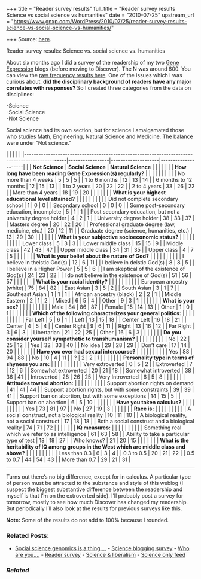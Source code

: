 +++
title = "Reader survey results"
full_title = "Reader survey results Science vs social science vs humanities"
date = "2010-07-25"
upstream_url = "https://www.gnxp.com/WordPress/2010/07/25/reader-survey-results-science-vs-social-science-vs-humanities/"

+++
Source: [here](https://www.gnxp.com/WordPress/2010/07/25/reader-survey-results-science-vs-social-science-vs-humanities/).

Reader survey results: Science vs. social science vs. humanities

About six months ago I did a survey of the readership of my two [Gene](http://scienceblogs.com/gnxp/) [Expression](https://www.gnxp.com/) blogs (before moving to Discover). The N was around 600. You can view the [raw frequency results here](http://www.advancedsurvey.com/results/public_results.asp?CID=30403&SurveyID=70954). One of the issues which I was curious about: **did the disciplinary background of readers have any major correlates with responses?** So I created three categories from the data on disciplines:

-Science  
-Social Science  
-Not Science

Social science had its own section, but for science I amalgamated those who studies Math, Engineering, Natural Science and Medicine. The balance were under “Not science.”

|                                                                                               |                 |                    |                     | |-----------------------------------------------------------------------------------------------|-----------------|--------------------|---------------------| |                                                                                               | **Not Science** | **Social Science** | **Natural Science** | |                                                                                               |                 |                    |                     | | **How long have been reading Gene Expression(s) regularly?**                                  |                 |                    |                     | |                                                                                               |                 |                    |                     | | No more than 4 weeks                                                                          | 5               | 5                  | 5                   | | 1 to 6 months                                                                                 | 12              | 13                 | 14                  | | 6 months to 12 months                                                                         | 12              | 15                 | 13                  | | 1 to 2 years                                                                                  | 20              | 22                 | 22                  | | 2 to 4 years                                                                                  | 33              | 26                 | 22                  | | More than 4 years                                                                             | 18              | 19                 | 20                  | |                                                                                               |                 |                    |                     | | **What is your highest educational level attained?**                                          |                 |                    |                     | |                                                                                               |                 |                    |                     | | Did not complete secondary school                                                             | 1               | 0                  | 0                   | | Secondary school                                                                              | 0               | 0                  | 0                   | | Some post-secondary education, incomplete                                                     | 5               | 1                  | 1                   | | Post secondary education, but not a university degree holder                                  | 4               | 2                  | 1                   | | University degree holder                                                                      | 38              | 33                 | 37                  | | Masters degree                                                                                | 20              | 22                 | 20                  | | Professional graduate degree (law, medicine, etc.)                                            | 20              | 12                 | 11                  | | Graduate degree (science, humanities, etc.)                                                   | 13              | 29                 | 30                  | |                                                                                               |                 |                    |                     | | **What is your subjective socioeconomic status?**                                             |                 |                    |                     | |                                                                                               |                 |                    |                     | | Lower class                                                                                   | 5               | 3                  | 3                   | | Lower middle class                                                                            | 15              | 15                 | 9                   | | Middle class                                                                                  | 42              | 43                 | 47                  | | Upper middle class                                                                            | 34              | 31                 | 35                  | | Upper class                                                                                   | 4               | 7                  | 5                   | |                                                                                               |                 |                    |                     | | **What is your belief about the nature of God?**                                              |                 |                    |                     | |                                                                                               |                 |                    |                     | | I believe in theistic God(s)                                                                  | 12              | 6                  | 11                  | | I believe in deistic God(s)                                                                   | 8               | 8                  | 5                   | | I believe in a Higher Power                                                                   | 5               | 5                  | 6                   | | I am skeptical of the existence of God(s)                                                     | 24              | 23                 | 22                  | | I do not believe in the existence of God(s)                                                   | 51              | 56                 | 57                  | |                                                                                               |                 |                    |                     | | **What is your racial identity?**                                                             |                 |                    |                     | |                                                                                               |                 |                    |                     | | European ancestry (white)                                                                     | 75              | 84                 | 82                  | | East Asian                                                                                    | 3               | 5                  | 2                   | | South Asian                                                                                   | 3               | 1                  | 7                   | | Southeast Asian                                                                               | 1               | 1                  | 1                   | | African ancestry (black)                                                                      | 2               | 2                  | 1                   | | Middle Eastern                                                                                | 2               | 1                  | 2                   | | Mixed                                                                                         | 6               | 5                  | 4                   | | Other                                                                                         | 9               | 3                  | 1                   | |                                                                                               |                 |                    |                     | | **What is your sex?**                                                                         |                 |                    |                     | |                                                                                               |                 |                    |                     | | Male                                                                                          | 84              | 86                 | 87                  | | Female                                                                                        | 15              | 14                 | 13                  | | Other                                                                                         | 1               | 0                  | 1                   | |                                                                                               |                 |                    |                     | | **Which of the following characterizes your general politics:**                               |                 |                    |                     | |                                                                                               |                 |                    |                     | | Far Left                                                                                      | 5               | 6                  | 1                   | | Left                                                                                          | 13              | 15                 | 18                  | | Center Left                                                                                   | 16              | 18                 | 21                  | | Center                                                                                        | 4               | 5                  | 4                   | | Center Right                                                                                  | 9               | 6                  | 11                  | | Right                                                                                         | 13              | 16                 | 12                  | | Far Right                                                                                     | 3               | 6                  | 3                   | | Libertarian                                                                                   | 21              | 22                 | 25                  | | Other                                                                                         | 16              | 6                  | 3                   | |                                                                                               |                 |                    |                     | | **Do you consider yourself sympathetic to transhumanism?**                                    |                 |                    |                     | |                                                                                               |                 |                    |                     | | No                                                                                            | 22              | 25                 | 12                  | | Yes                                                                                           | 32              | 33                 | 40                  | | No idea                                                                                       | 29              | 28                 | 29                  | | Don’t care                                                                                    | 17              | 14                 | 20                  | |                                                                                               |                 |                    |                     | | **Have you ever had sexual intercourse?**                                                     |                 |                    |                     | |                                                                                               |                 |                    |                     | | Yes                                                                                           | 88              | 94                 | 88                  | | No                                                                                            | 10              | 4                  | 11                  | | ?                                                                                             | 2               | 2                  | 1                   | |                                                                                               |                 |                    |                     | | **Personality type in terms of shyness you are:**                                             |                 |                    |                     | |                                                                                               |                 |                    |                     | | Very extroverted                                                                              | 0               | 5                  | 2                   | | Extroverted                                                                                   | 7               | 12                 | 6                   | | Somewhat extroverted                                                                          | 20              | 21                 | 18                  | | Somewhat introverted                                                                          | 38              | 36                 | 41                  | | Introverted                                                                                   | 28              | 26                 | 25                  | | Very Introverted                                                                              | 6               | 5                  | 8                   | |                                                                                               |                 |                    |                     | | **Attitudes toward abortion:**                                                                |                 |                    |                     | |                                                                                               |                 |                    |                     | | Support abortion rights on demand                                                             | 41              | 41                 | 44                  | | Support abortion rights, but with some constraints                                            | 39              | 39                 | 41                  | | Support ban on abortion, but with some exceptions                                             | 14              | 15                 | 5                   | | Support ban on abortion                                                                       | 6               | 5                  | 10                  | |                                                                                               |                 |                    |                     | | **Have you taken calculus?**                                                                  |                 |                    |                     | |                                                                                               |                 |                    |                     | | Yes                                                                                           | 73              | 81                 | 97                  | | No                                                                                            | 27              | 19                 | 3                   | |                                                                                               |                 |                    |                     | | **Race is:**                                                                                  |                 |                    |                     | |                                                                                               |                 |                    |                     | | A social construct, not a biological reality                                                  | 10              | 11                 | 10                  | | A biological reality, not a social construct                                                  | 17              | 18                 | 18                  | | Both a social construct and a biological reality                                              | 74              | 71                 | 72                  | |                                                                                               |                 |                    |                     | | **IQ measures:**                                                                              |                 |                    |                     | |                                                                                               |                 |                    |                     | | Something real which we refer to as intelligence                                              | 61              | 63                 | 58                  | | Ability to take a particular type of test                                                     | 18              | 18                 | 27                  | | Who knows?                                                                                    | 21              | 20                 | 15                  | |                                                                                               |                 |                    |                     | | **What is the heritability of IQ among groups in the West which are middle class and above?** |                 |                    |                     | |                                                                                               |                 |                    |                     | | Less than 0.3                                                                                 | 6               | 3                  | 4                   | | 0.3 to 0.5                                                                                    | 20              | 21                 | 22                  | | 0.5 to 0.7                                                                                    | 44              | 54                 | 43                  | | More than 0.7                                                                                 | 29              | 21                 | 31                  |

------------------------------------------------------------------------

Turns out there’s no big difference, except for in calculus. A particular type of person must be attracted to the substance and style of this weblog (I suspect the biggest substantive difference between the readership and myself is that I’m on the extroverted side). I’ll probably post a survey for tomorrow, mostly to see how much Discover has changed my readership. But periodically I’ll also look at the results for previous surveys like this.

**Note:** Some of the results do not add to 100% because I rounded.

### Related Posts:

- [Social science genomics is a
  thing....](https://www.gnxp.com/WordPress/2016/05/11/social-science-genomics-is-a-thing/) - [Science blogging
  survey](https://www.gnxp.com/WordPress/2007/09/17/science-blogging-survey/) - [Who are
  you....](https://www.gnxp.com/WordPress/2010/07/05/who-are-you/) - [Reader
  survey](https://www.gnxp.com/WordPress/2007/11/10/reader-survey/) - [Science &
  liberalism](https://www.gnxp.com/WordPress/2009/03/28/science-liberalism/) - [Science only
  feed](https://www.gnxp.com/WordPress/2010/04/15/science-only-feed/)

### *Related*

[](https://www.addtoany.com/add_to/facebook?linkurl=https%3A%2F%2Fwww.gnxp.com%2FWordPress%2F2010%2F07%2F25%2Freader-survey-results-science-vs-social-science-vs-humanities%2F&linkname=Reader%20survey%20results%3A%20Science%20vs.%20social%20science%20vs.%20humanities "Facebook")[](https://www.addtoany.com/add_to/twitter?linkurl=https%3A%2F%2Fwww.gnxp.com%2FWordPress%2F2010%2F07%2F25%2Freader-survey-results-science-vs-social-science-vs-humanities%2F&linkname=Reader%20survey%20results%3A%20Science%20vs.%20social%20science%20vs.%20humanities "Twitter")[](https://www.addtoany.com/add_to/email?linkurl=https%3A%2F%2Fwww.gnxp.com%2FWordPress%2F2010%2F07%2F25%2Freader-survey-results-science-vs-social-science-vs-humanities%2F&linkname=Reader%20survey%20results%3A%20Science%20vs.%20social%20science%20vs.%20humanities "Email")[](https://www.addtoany.com/share)

